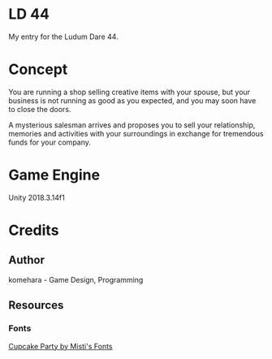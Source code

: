 # LD 44

My entry for the Ludum Dare 44.

# Concept

You are running a shop selling creative items with your spouse, but your business is not running as good as you expected, and you may soon have to close the doors.

A mysterious salesman arrives and proposes you to sell your relationship, memories and activities with your surroundings in exchange for tremendous funds for your company.

# Game Engine

Unity 2018.3.14f1

# Credits

## Author

komehara - Game Design, Programming

## Resources

### Fonts

[Cupcake Party by Misti's Fonts](https://mistifonts.com/cupcake-party/)
